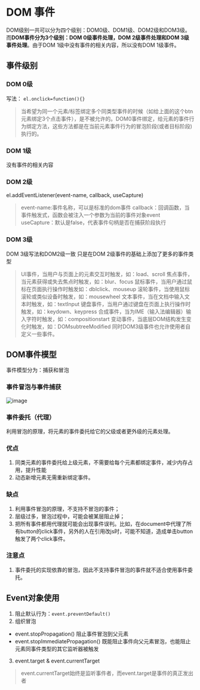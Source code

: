 # DOM 事件
DOM级别一共可以分为四个级别：DOM0级、DOM1级、DOM2级和DOM3级。而**DOM事件分为3个级别：DOM 0级事件处理，DOM 2级事件处理和DOM 3级事件处理**。由于DOM 1级中没有事件的相关内容，所以没有DOM 1级事件。

## 事件级别

### DOM 0级
写法： `el.onclick=function(){}`
> 当希望为同一个元素/标签绑定多个同类型事件的时候（如给上面的这个btn元素绑定3个点击事件），是不被允许的。DOM0事件绑定，给元素的事件行为绑定方法，这些方法都是在当前元素事件行为的冒泡阶段(或者目标阶段)执行的。
>
### DOM 1级
没有事件的相关内容

### DOM 2级
el.addEventListener(event-name, callback, useCapture)
> event-name:事件名称，可以是标准的dom事件
> callback：回调函数，当事件触发式，函数会被注入一个参数为当前的事件对象event
> useCapture：默认是false，代表事件句柄是否在捕获阶段执行

### DOM 3级
DOM 3级写法和DOM2级一致 只是在DOM 2级事件的基础上添加了更多的事件类型

> UI事件，当用户与页面上的元素交互时触发，如：load、scroll
>焦点事件，当元素获得或失去焦点时触发，如：blur、focus
>鼠标事件，当用户通过鼠标在页面执行操作时触发如：dblclick、mouseup
>滚轮事件，当使用鼠标滚轮或类似设备时触发，如：mousewheel
>文本事件，当在文档中输入文本时触发，如：textInput
>键盘事件，当用户通过键盘在页面上执行操作时触发，如：keydown、keypress
>合成事件，当为IME（输入法编辑器）输入字符时触发，如：compositionstart
>变动事件，当底层DOM结构发生变化时触发，如：DOMsubtreeModified
>同时DOM3级事件也允许使用者自定义一些事件。

## DOM事件模型 
事件模型分为：捕获和冒泡

### 事件冒泡与事件捕获

![image](https://pic1.zhimg.com/80/v2-bf3b8dbab027713a2b21b9e8a5b7a6c4_720w.jpg)

### 事件委托（代理）

利用冒泡的原理，将元素的事件委托给它的父级或者更外级的元素处理。

### 优点

1. 同类元素的事件委托给上级元素，不需要给每个元素都绑定事件，减少内存占用，提升性能
2. 动态新增元素无需重新绑定事件。

### 缺点
1. 利用事件冒泡的原理，不支持不冒泡的事件； 
2. 层级过多，冒泡过程中，可能会被某层阻止掉；
3. 把所有事件都用代理就可能会出现事件误判。比如，在document中代理了所有button的click事件，另外的人在引用改js时，可能不知道，造成单击button触发了两个click事件。
   
### 注意点

1. 事件委托的实现依靠的冒泡，因此不支持事件冒泡的事件就不适合使用事件委托。



## Event对象使用
1. 阻止默认行为：`event.preventDefault()`
2. 组织冒泡
- event.stopPropagation() 阻止事件冒泡到父元素
- event.stopImmediatePropagation()  既能阻止事件向父元素冒泡，也能阻止元素同事件类型的其它监听器被触发
3. event.target & event.currentTarget
>event.currentTarget始终是监听事件者，而event.target是事件的真正发出者